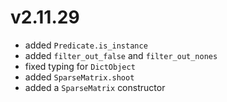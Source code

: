 # v2.11.29

* added `Predicate.is_instance`
* added `filter_out_false` and `filter_out_nones`
* fixed typing for `DictObject`
* added `SparseMatrix.shoot`
* added a `SparseMatrix` constructor
